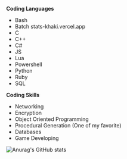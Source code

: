 **Coding Languages**
- Bash
- Batch stats-khaki.vercel.app
- C
- C++
- C#
- JS
- Lua
- Powershell
- Python
- Ruby
- SQL

**Coding Skills**
- Networking
- Encryption
- Object Oriented Programming
- Procedural Generation (One of my favorite)
- Databases
- Game Developing

![Anurag's GitHub stats](https://stats-khaki.vercel.app/api?username=BeastBomber23a&show_icons=true&theme=radical)
